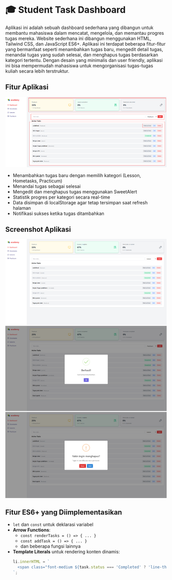 # 🎓 Student Task Dashboard

Aplikasi ini adalah sebuah dashboard sederhana yang dibangun untuk membantu mahasiswa dalam mencatat, mengelola, dan memantau progres tugas mereka. Website sederhana ini dibangun menggunakan HTML, Tailwind CSS, dan JavaScript ES6+. Aplikasi ini terdapat beberapa fitur-fitur yang bermanfaat seperti menambahkan tugas baru, mengedit detail tugas, menandai tugas yang sudah selesai, dan menghapus tugas berdasarkan kategori tertentu. Dengan desain yang minimalis dan user friendly, aplikasi ini bisa mempermudah mahasiswa untuk mengorganisasi tugas-tugas kuliah secara lebih terstruktur.

## Fitur Aplikasi

![Tampilan Fitur](./src/Fitur.png)

- Menambahkan tugas baru dengan memilih kategori (Lesson, Hometasks, Practicum)
- Menandai tugas sebagai selesai
- Mengedit dan menghapus tugas menggunakan SweetAlert
- Statistik progres per kategori secara real-time
- Data disimpan di localStorage agar tetap tersimpan saat refresh halaman
- Notifikasi sukses ketika tugas ditambahkan

## Screenshot Aplikasi

![Tampilan Aplikasi 1](./src/ss1.png)
![Tampilan Aplikasi 2](./src/ss2.png)
![Tampilan Aplikasi 3](./src/ss3.png)

## Fitur ES6+ yang Diimplementasikan

- `let` dan `const` untuk deklarasi variabel
- **Arrow Functions**:
  - `const renderTasks = () => { ... }`
  - `const addTask = () => { ... }`
  - dan beberapa fungsi lainnya
- **Template Literals** untuk rendering konten dinamis:
  ```js
  li.innerHTML = `
    <span class="font-medium ${task.status === 'Completed' ? 'line-through' : ''}">${task.text}</span>
  `;
